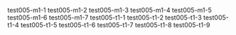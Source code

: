 test005-m1-1
test005-m1-2
test005-m1-3
test005-m1-4
test005-m1-5
test005-m1-6
test005-m1-7
test005-t1-1
test005-t1-2
test005-t1-3
test005-t1-4
test005-t1-5
test005-t1-6
test005-t1-7
test005-t1-8
test005-t1-9